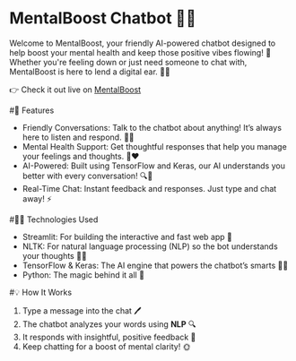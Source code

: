 # MentalBoost Chatbot 💬🧠

Welcome to MentalBoost, your friendly AI-powered chatbot designed to help boost your mental health and keep those positive vibes flowing! 🌟 Whether you're feeling down or just need someone to chat with, MentalBoost is here to lend a digital ear. 🤖✨

👉 Check it out live on [MentalBoost](https://mentalboost.streamlit.app/)


#🚀 Features

- Friendly Conversations: Talk to the chatbot about anything! It’s always here to listen and respond. 💬🤗
- Mental Health Support: Get thoughtful responses that help you manage your feelings and thoughts. 🧠❤️
- AI-Powered: Built using TensorFlow and Keras, our AI understands you better with every conversation! 🔍🤖
- Real-Time Chat: Instant feedback and responses. Just type and chat away! ⚡️


#👩‍💻 Technologies Used

- Streamlit: For building the interactive and fast web app 🚀
- NLTK: For natural language processing (NLP) so the bot understands your thoughts 🧠💬
- TensorFlow & Keras: The AI engine that powers the chatbot’s smarts 🧠💡
- Python: The magic behind it all 🔮


#💡 How It Works

1. Type a message into the chat 🖊️
2. The chatbot analyzes your words using **NLP** 🔍
3. It responds with insightful, positive feedback 💭
4. Keep chatting for a boost of mental clarity! 🌞

